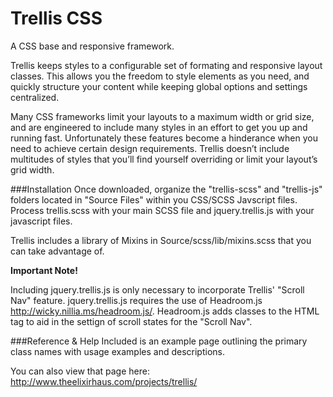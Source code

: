 # Trellis CSS
A CSS base and responsive framework.

Trellis keeps styles to a configurable set of formating and responsive layout classes. This allows you the freedom to style elements as you need, and quickly structure your content while keeping global options and settings centralized.

Many CSS frameworks limit your layouts to a maximum width or grid size, and are engineered to include many styles in an effort to get you up and running fast. Unfortunately these features become a hinderance when you need to achieve certain design requirements. Trellis doesn’t include multitudes of styles that you’ll find yourself overriding or limit your layout’s grid width.

###Installation
Once downloaded, organize the "trellis-scss" and "trellis-js" folders located in "Source Files" within you CSS/SCSS Javscript files. Process trellis.scss with your main SCSS file and jquery.trellis.js with your javascript files.

Trellis includes a library of Mixins in Source/scss/lib/mixins.scss that you can take advantage of.

**Important Note!**

Including jquery.trellis.js is only necessary to incorporate Trellis' "Scroll Nav" feature. jquery.trellis.js requires the use of Headroom.js http://wicky.nillia.ms/headroom.js/. Headroom.js adds classes to the HTML tag to aid in the settign of scroll states for the "Scroll Nav". 


###Reference & Help
Included is an example page outlining the primary class names with usage examples and descriptions. 

You can also view that page here: http://www.theelixirhaus.com/projects/trellis/
